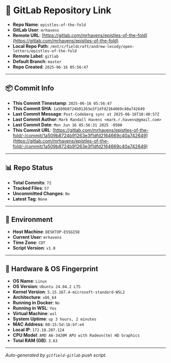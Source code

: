# 🔗 GitLab Repository Link

- **Repo Name**: `epistles-of-the-fold`
- **GitLab User**: `mrhavens`
- **Remote URL**: [https://gitlab.com/mrhavens/epistles-of-the-fold](https://gitlab.com/mrhavens/epistles-of-the-fold)
- **Local Repo Path**: `/mnt/c/fieldcraft/andrew-lecody/open-letters/epistles-of-the-fold`
- **Remote Label**: `gitlab`
- **Default Branch**: `master`
- **Repo Created**: `2025-06-16 05:56:47`

---

## 📦 Commit Info

- **This Commit Timestamp**: `2025-06-16 05:56:47`
- **This Commit SHA**: `1a509b8724b91263e3f1dfd2164669c40a742649`
- **Last Commit Message**: `Post-Codeberg sync at 2025-06-16T10:40:57Z`
- **Last Commit Author**: `Mark Randall Havens <mark.r.havens@gmail.com>`
- **Last Commit Date**: `Mon Jun 16 05:56:31 2025 -0500`
- **This Commit URL**: [https://gitlab.com/mrhavens/epistles-of-the-fold/-/commit/1a509b8724b91263e3f1dfd2164669c40a742649](https://gitlab.com/mrhavens/epistles-of-the-fold/-/commit/1a509b8724b91263e3f1dfd2164669c40a742649)

---

## 📊 Repo Status

- **Total Commits**: `72`
- **Tracked Files**: `57`
- **Uncommitted Changes**: `No`
- **Latest Tag**: `None`

---

## 🧽 Environment

- **Host Machine**: `DESKTOP-E5SGI58`
- **Current User**: `mrhavens`
- **Time Zone**: `CDT`
- **Script Version**: `v1.0`

---

## 🧬 Hardware & OS Fingerprint

- **OS Name**: `Linux`
- **OS Version**: `Ubuntu 24.04.2 LTS`
- **Kernel Version**: `5.15.167.4-microsoft-standard-WSL2`
- **Architecture**: `x86_64`
- **Running in Docker**: `No`
- **Running in WSL**: `Yes`
- **Virtual Machine**: `wsl`
- **System Uptime**: `up 3 hours, 2 minutes`
- **MAC Address**: `00:15:5d:1b:bf:e4`
- **Local IP**: `172.18.207.124`
- **CPU Model**: `AMD A6-3420M APU with Radeon(tm) HD Graphics`
- **Total RAM (GB)**: `3.63`

---

_Auto-generated by `gitfield-gitlab` push script._
